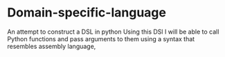 # Domain-specific-language
An attempt to construct a DSL in python
Using this DSl I will be able to call Python functions and pass arguments
to them using a syntax that resembles assembly language,

